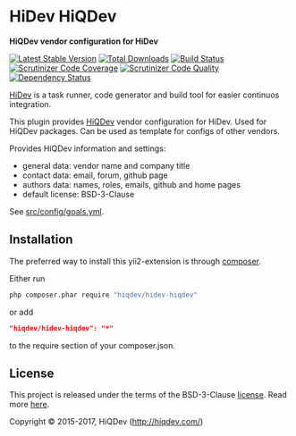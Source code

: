 HiDev HiQDev
============

**HiQDev vendor configuration for HiDev**

[![Latest Stable Version](https://poser.pugx.org/hiqdev/hidev-hiqdev/v/stable)](https://packagist.org/packages/hiqdev/hidev-hiqdev)
[![Total Downloads](https://poser.pugx.org/hiqdev/hidev-hiqdev/downloads)](https://packagist.org/packages/hiqdev/hidev-hiqdev)
[![Build Status](https://img.shields.io/travis/hiqdev/hidev-hiqdev.svg)](https://travis-ci.org/hiqdev/hidev-hiqdev)
[![Scrutinizer Code Coverage](https://img.shields.io/scrutinizer/coverage/g/hiqdev/hidev-hiqdev.svg)](https://scrutinizer-ci.com/g/hiqdev/hidev-hiqdev/)
[![Scrutinizer Code Quality](https://img.shields.io/scrutinizer/g/hiqdev/hidev-hiqdev.svg)](https://scrutinizer-ci.com/g/hiqdev/hidev-hiqdev/)
[![Dependency Status](https://www.versioneye.com/php/hiqdev:hidev-hiqdev/dev-master/badge.svg)](https://www.versioneye.com/php/hiqdev:hidev-hiqdev/dev-master)

[HiDev](https://github.com/hiqdev/hidev) is a task runner, code generator and build tool for easier continuos integration.

This plugin provides [HiQDev](https://github.com/hiqdev) vendor configuration for HiDev.
Used for HiQDev packages. Can be used as template for configs of other vendors.

Provides HiQDev information and settings:

- general data: vendor name and company title
- contact data: email, forum, github page
- authors data: names, roles, emails, github and home pages
- default license: BSD-3-Clause

See [src/config/goals.yml](src/config/goals.yml).

## Installation

The preferred way to install this yii2-extension is through [composer](http://getcomposer.org/download/).

Either run

```sh
php composer.phar require "hiqdev/hidev-hiqdev"
```

or add

```json
"hiqdev/hidev-hiqdev": "*"
```

to the require section of your composer.json.

## License

This project is released under the terms of the BSD-3-Clause [license](LICENSE).
Read more [here](http://choosealicense.com/licenses/bsd-3-clause).

Copyright © 2015-2017, HiQDev (http://hiqdev.com/)
